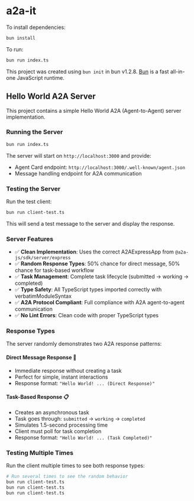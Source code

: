 # a2a-it

To install dependencies:

```bash
bun install
```

To run:

```bash
bun run index.ts
```

This project was created using `bun init` in bun v1.2.8. [Bun](https://bun.sh) is a fast all-in-one JavaScript runtime.

## Hello World A2A Server

This project contains a simple Hello World A2A (Agent-to-Agent) server implementation.

### Running the Server

```bash
bun run index.ts
```

The server will start on `http://localhost:3000` and provide:

- Agent Card endpoint: `http://localhost:3000/.well-known/agent.json`
- Message handling endpoint for A2A communication

### Testing the Server

Run the test client:

```bash
bun run client-test.ts
```

This will send a test message to the server and display the response.

### Server Features

- ✅ **Clean Implementation**: Uses the correct A2AExpressApp from `@a2a-js/sdk/server/express`
- ✅ **Random Response Types**: 50% chance for direct message, 50% chance for task-based workflow
- ✅ **Task Management**: Complete task lifecycle (submitted → working → completed)
- ✅ **Type Safety**: All TypeScript types imported correctly with verbatimModuleSyntax
- ✅ **A2A Protocol Compliant**: Full compliance with A2A agent-to-agent communication
- ✅ **No Lint Errors**: Clean code with proper TypeScript types

### Response Types

The server randomly demonstrates two A2A response patterns:

#### **Direct Message Response** 📨

- Immediate response without creating a task
- Perfect for simple, instant interactions
- Response format: `"Hello World! ... (Direct Response)"`

#### **Task-Based Response** 📋

- Creates an asynchronous task
- Task goes through: `submitted` → `working` → `completed`
- Simulates 1.5-second processing time
- Client must poll for task completion
- Response format: `"Hello World! ... (Task Completed)"`

### Testing Multiple Times

Run the client multiple times to see both response types:

```bash
# Run several times to see the random behavior
bun run client-test.ts
bun run client-test.ts
bun run client-test.ts
```
